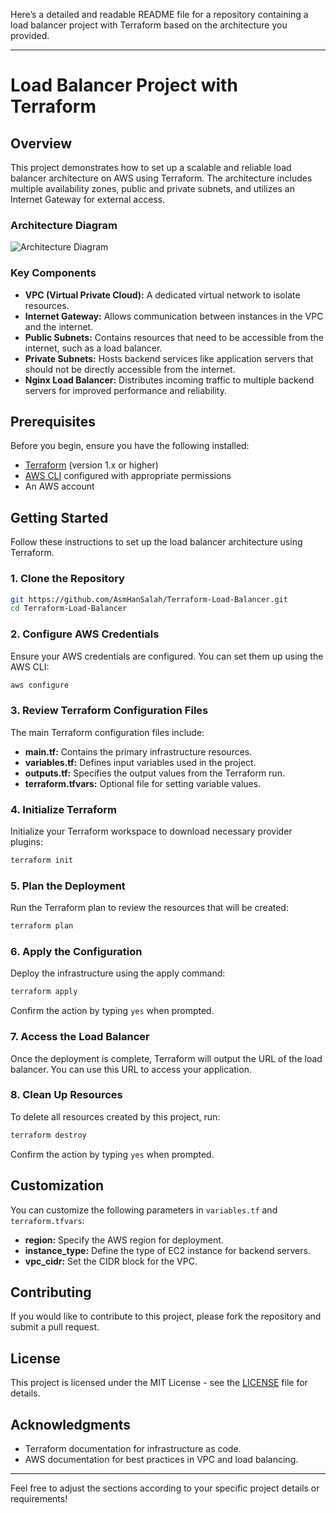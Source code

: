 Here’s a detailed and readable README file for a repository containing a load balancer project with Terraform based on the architecture you provided.

---

# Load Balancer Project with Terraform

## Overview

This project demonstrates how to set up a scalable and reliable load balancer architecture on AWS using Terraform. The architecture includes multiple availability zones, public and private subnets, and utilizes an Internet Gateway for external access.

### Architecture Diagram

![Architecture Diagram](load.jpg)

### Key Components

- **VPC (Virtual Private Cloud):** A dedicated virtual network to isolate resources.
- **Internet Gateway:** Allows communication between instances in the VPC and the internet.
- **Public Subnets:** Contains resources that need to be accessible from the internet, such as a load balancer.
- **Private Subnets:** Hosts backend services like application servers that should not be directly accessible from the internet.
- **Nginx Load Balancer:** Distributes incoming traffic to multiple backend servers for improved performance and reliability.

## Prerequisites

Before you begin, ensure you have the following installed:

- [Terraform](https://www.terraform.io/downloads.html) (version 1.x or higher)
- [AWS CLI](https://aws.amazon.com/cli/) configured with appropriate permissions
- An AWS account

## Getting Started

Follow these instructions to set up the load balancer architecture using Terraform.

### 1. Clone the Repository

```bash
git https://github.com/AsmHanSalah/Terraform-Load-Balancer.git
cd Terraform-Load-Balancer
```

### 2. Configure AWS Credentials

Ensure your AWS credentials are configured. You can set them up using the AWS CLI:

```bash
aws configure
```

### 3. Review Terraform Configuration Files

The main Terraform configuration files include:

- **main.tf:** Contains the primary infrastructure resources.
- **variables.tf:** Defines input variables used in the project.
- **outputs.tf:** Specifies the output values from the Terraform run.
- **terraform.tfvars:** Optional file for setting variable values.

### 4. Initialize Terraform

Initialize your Terraform workspace to download necessary provider plugins:

```bash
terraform init
```

### 5. Plan the Deployment

Run the Terraform plan to review the resources that will be created:

```bash
terraform plan
```

### 6. Apply the Configuration

Deploy the infrastructure using the apply command:

```bash
terraform apply
```

Confirm the action by typing `yes` when prompted.

### 7. Access the Load Balancer

Once the deployment is complete, Terraform will output the URL of the load balancer. You can use this URL to access your application.

### 8. Clean Up Resources

To delete all resources created by this project, run:

```bash
terraform destroy
```

Confirm the action by typing `yes` when prompted.

## Customization

You can customize the following parameters in `variables.tf` and `terraform.tfvars`:

- **region:** Specify the AWS region for deployment.
- **instance_type:** Define the type of EC2 instance for backend servers.
- **vpc_cidr:** Set the CIDR block for the VPC.

## Contributing

If you would like to contribute to this project, please fork the repository and submit a pull request.

## License

This project is licensed under the MIT License - see the [LICENSE](LICENSE) file for details.

## Acknowledgments

- Terraform documentation for infrastructure as code.
- AWS documentation for best practices in VPC and load balancing.

---

Feel free to adjust the sections according to your specific project details or requirements!
